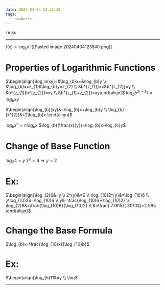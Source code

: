 ```yaml
---
date: 2024-04-04 12:31:38
tags:
  - newNotes
---
```

Links: 

---
$f(x)=\log_{b}x$
![[Pasted image 20240404123540.png]]
# Properties of Logarithmic Functions
$\begin{align}\log_b(xy)=&\log_{b}x+&\log_{b}y \\ &\log_{b}x=z_{1}&\log_{b}y=z_{2} \\ &b^{z_{1}}=x&b^{z_{2}}=y \\ &b^{z_{1}}b^{z_{2}}=xy \\ &b^{z_{1}+z_{2}}=xy\end{align}$
$\log_{b}b^{z_{1}+z_{2}}=\log_{b}xy$

$\begin{align}\log_{b}(xy)&=\log_{b}x+\log_{b}y \\ \log_{b}(x^{2})&=2\log_{b}x \end{align}$

$\log_{b}x^{n}=n\log_{b}x$
$\log_{b}(\frac{x}{y})=\log_{b}x-\log_{b}y$
# Change of Base Function
$\log_{2}4=y$  $2^{y}=4\Rightarrow y=2$

# Ex:
$\begin{align}\log_{2}6&=y \\ 2^{y}&=6 \\ \log_{10}2^{y}&=\log_{10}6 \\ y\log_{10}2&=\log_{10}6 \\ y&=\frac{\log_{10}6}{\log_{10}2} \\ \log_{2}6&=\frac{\log_{10}6}{\log_{10}2} \\ &=\frac{.77815}{.30103}=2.585 \end{align}$
# Change the Base Formula
$\log_{b}x=\frac{\log_{10}x}{\log_{10}b}$

# Ex:
$\begin{align}\log_{5}11&=y \\ \log$

---
